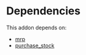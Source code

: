 # Dependencies

This addon depends on:

- [mrp](https://github.com/bringout/oca-ocb-mrp/tree/c1b1f5f3bb9646c7ed5d778564c9842224f2be80/odoo-bringout-oca-ocb-mrp)
- [purchase_stock](https://github.com/bringout/oca-ocb-warehouse/tree/9b14fcb23c7ebeb2f1d8695642aaa941064d4d00/odoo-bringout-oca-ocb-purchase_stock)
